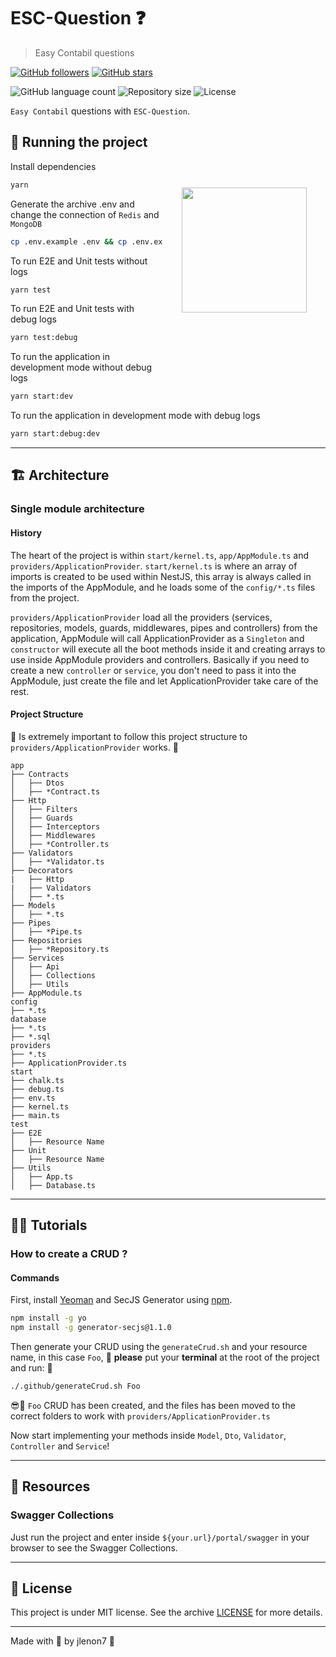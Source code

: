 # ESC-Question ❓

> Easy Contabil questions

[![GitHub followers](https://img.shields.io/github/followers/jlenon7.svg?style=social&label=Follow&maxAge=2592000)](https://github.com/jlenon7?tab=followers)
[![GitHub stars](https://img.shields.io/github/stars/easycontabil/ESC-Question.svg?style=social&label=Star&maxAge=2592000)](https://github.com/easycontabil/ESC-Guard/stargazers/)

<p>
  <img alt="GitHub language count" src="https://img.shields.io/github/languages/count/easycontabil/ESC-Guard?style=for-the-badge&logo=appveyor">

  <img alt="Repository size" src="https://img.shields.io/github/repo-size/easycontabil/ESC-Guard?style=for-the-badge&logo=appveyor">

  <img alt="License" src="https://img.shields.io/badge/license-MIT-brightgreen?style=for-the-badge&logo=appveyor">
</p>

`Easy Contabil` questions with `ESC-Question`.

<img src="https://lh6.googleusercontent.com/proxy/hOeonBmKOFIP0jKO2_RteKyBD0Hb-8RGR630XEa-drl0ZXRibxQ0ucznkt4PAiwlIWIe2NEJ2PAx3p11rpY5mUM6LcsGFkDvCNjvkRAMN6syBWYhWv9y=w1200-h630-p-k-no-nu" width="200px" align="right" hspace="30px" vspace="100px">

## 🚀 Running the project 

Install dependencies

```bash
yarn
```

Generate the archive .env and change the connection of `Redis` and `MongoDB`

```bash
cp .env.example .env && cp .env.example .env.testing
```

To run E2E and Unit tests without logs

```bash
yarn test
```

To run E2E and Unit tests with debug logs

```bash
yarn test:debug
```

To run the application in development mode without debug logs

```bash
yarn start:dev
```

To run the application in development mode with debug logs

```bash
yarn start:debug:dev
```

---

## 🏗️ Architecture 

### Single module architecture

#### History

The heart of the project is within `start/kernel.ts`, `app/AppModule.ts` and `providers/ApplicationProvider`. `start/kernel.ts` is where an array of imports is created to be used within NestJS, this array is always called in the imports of the AppModule, and he loads some of the `config/*.ts` files from the project.

`providers/ApplicationProvider` load all the providers (services, repositories, models, guards, middlewares, pipes and controllers) from the application, AppModule will call ApplicationProvider as a `Singleton` and `constructor` will execute all the boot methods inside it and creating arrays to use inside AppModule providers and controllers. Basically if you need to create a new `controller` or `service`, you don't need to pass it into the AppModule, just create the file and let ApplicationProvider take care of the rest.

#### Project Structure

🛑 Is extremely important to follow this project structure to `providers/ApplicationProvider` works. 🛑

```
app
├── Contracts
│   ├── Dtos
│   ├── *Contract.ts
├── Http
│   ├── Filters
│   ├── Guards
│   ├── Interceptors
│   ├── Middlewares
│   ├── *Controller.ts
├── Validators
│   ├── *Validator.ts
├── Decorators
|   ├── Http
|   ├── Validators
│   ├── *.ts
├── Models
│   ├── *.ts
├── Pipes
│   ├── *Pipe.ts
├── Repositories
│   ├── *Repository.ts
├── Services
│   ├── Api
│   ├── Collections
│   ├── Utils
├── AppModule.ts
config
├── *.ts
database
├── *.ts
├── *.sql
providers
├── *.ts
├── ApplicationProvider.ts
start
├── chalk.ts
├── debug.ts
├── env.ts
├── kernel.ts
├── main.ts
test
├── E2E
│   ├── Resource Name
├── Unit
│   ├── Resource Name
├── Utils
│   ├── App.ts
│   ├── Database.ts
```

---

## 👨‍🏫 Tutorials 

### How to create a CRUD ?

#### Commands

First, install [Yeoman](http://yeoman.io) and SecJS Generator using [npm](https://www.npmjs.com/).

```bash
npm install -g yo
npm install -g generator-secjs@1.1.0
```

Then generate your CRUD using the `generateCrud.sh` and your resource name, in this case `Foo`, 🛑 **please** put your **terminal** at the root of the project and run: 🛑

```bash
./.github/generateCrud.sh Foo
```

😎🎉 `Foo` CRUD has been created, and the files has been moved to the correct folders to work with `providers/ApplicationProvider.ts`

Now start implementing your methods inside `Model`, `Dto`, `Validator`, `Controller` and `Service`!

---

## 🧩 Resources 

### Swagger Collections

Just run the project and enter inside `${your.url}/portal/swagger` in your browser to see the Swagger Collections.

---

## 📝 License

This project is under MIT license. See the archive [LICENSE](LICENSE) for more details.

---

Made with 🖤 by jlenon7 :wave:
